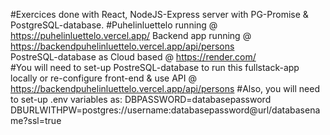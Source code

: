 #Exercices done with React, NodeJS-Express server with PG-Promise & PostgreSQL-database.
#Puhelinluettelo running @ https://puhelinluettelo.vercel.app/
Backend app running @ https://backendpuhelinluettelo.vercel.app/api/persons <br />
PostreSQL-database as Cloud based @ https://render.com/ <br />
#You will need to set-up PostreSQL-database to run this fullstack-app locally or re-configure front-end & use API @ https://backendpuhelinluettelo.vercel.app/api/persons
#Also, you will need to set-up .env variables as: 
DBPASSWORD=databasepassword <br />
DBURLWITHPW=postgres://username:databasepassword@url/databasename?ssl=true <br />
